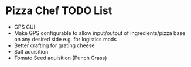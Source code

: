 # Pizza Chef TODO List
- GPS GUI
- Make GPS configurable to allow input/output of ingredients/pizza base on any desired side e.g. for logistics mods
- Better crafting for grating cheese
- Salt aquisition
- Tomato Seed aquisition (Punch Grass)
